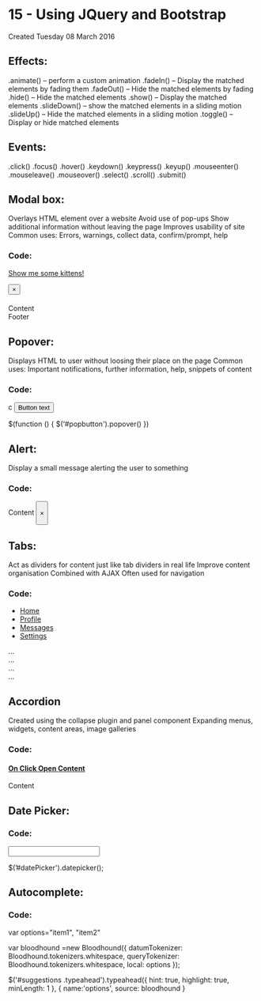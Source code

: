 # 15 - Using JQuery and Bootstrap
Created Tuesday 08 March 2016

Effects:
--------
.animate()  – perform a custom animation 
.fadeIn() – Display the matched elements by fading them
.fadeOut()  – Hide the matched elements by fading
.hide() – Hide the matched elements
.show() – Display the matched elements
.slideDown()  – show the matched elements in a sliding motion
.slideUp() – Hide the matched elements in a sliding motion
.toggle()  – Display or hide matched elements


Events:
-------
.click()
.focus()
.hover()
.keydown()
.keypress()
.keyup()
.mouseenter()
.mouseleave()
.mouseover()
.select()
.scroll()
.submit()
 

Modal box:
----------
Overlays HTML element over a website
Avoid use of pop-ups
Show additional information without leaving the page
Improves usability of site
Common uses: Errors, warnings, collect data, confirm/prompt, help


### Code:

<a href="#" data-toggle="modal" data-target="#ModalID">Show me some kittens!</a>

<div class="modal fade" id="ModalID" tabindex="-1" role="dialog" aria-labelledby="catModalLabel">
<div class="modal-dialog" role="document">
<div class="modal-content">
<div class="modal-header">
<button  type="button"  class="close" data-dismiss="modal" aria-label="Close"><span aria-hidden="true">&times;</span></button>
<h4 class="modal-title"></h4>
</div>
			
<div class="modal-body">
Content
</div>
<div class="modal-footer">
Footer
</div>
</div>
</div>
</div>

Popover:
--------
Displays HTML to user without loosing their place on the page
Common uses: Important notifications, further information, help, snippets of content


### Code:
c
<button id="popButton" type="button" class="btn btn-default" data-container="body" data-toggle="popover" data-placement="right" title="Searching..." data-content="Nothing to see here.">Button text</button>

$(function () {
$(‘#popbutton').popover()
})

Alert:
------
Display a small message alerting the user to something


### Code:

<div class="alert alert-dismissible">
Content
<button type="button" class="close"  data-dismiss="alert" aria-label="Close">

<span aria-hidden="true">&times;</span>

</button>

</div>


Tabs:
-----
Act as dividers	for content just like tab dividers in real life
Improve content organisation
Combined with AJAX
Often used for navigation


### Code:

<ul class="nav nav-tabs" role="tablist">
<li role="presentation" class="active"><a href="#home" aria-controls="home" role="tab" data-toggle="tab">Home</a></li>
<li role="presentation"><a href="#profile" aria-controls="profile" role="tab" data-toggle="tab">Profile</a></li>
<li role="presentation"><a href="#messages" aria-controls="messages" role="tab" data-toggle="tab">Messages</a></li>
<li role="presentation"><a href="#settings" aria-controls="settings" role="tab" data-toggle="tab">Settings</a></li>
</ul>

<!-- Tab panes -->
<div class="tab-content">
<div role="tabpanel" class="tab-pane active" id="home">...</div>
<div role="tabpanel" class="tab-pane" id="profile">...</div>
<div role="tabpanel" class="tab-pane" id="messages">...</div>
<div role="tabpanel" class="tab-pane" id="settings">...</div>
</div>

Accordion
---------
Created using the collapse plugin and panel component Expanding menus, widgets, content areas, image galleries


### Code:

<div class="panel-group" id="accordion" role="tablist" aria-multiselectable="true">
<div class="panel panel-default">
<div class="panel-heading" role="tab" id="headingOne">
<h4 class="panel-title">
<a role="button" data-toggle="collapse" data-parent="#accordion" href="#collapseOne" aria-expanded="true" aria-controls="collapseOne">
On Click Open Content
</a>
</h4>
</div>

<div id="collapseOne" class="panel-collapse collapse in" role="tabpanel"aria-labelledby="headingOne">
<div class="panel-body">Content</div>
</div>
</div>
</div>

Date Picker:
------------

### Code:
<link href="<http://eternicode.github.io/bootstrap-datepicker/bootstrap-datepicker/css/datepicker3.css>" rel="stylesheet">

<div	class="input-group	date" id="datePicker">
<input type="text" class="form-control"> <span class="input-group-addon"><i class="glyphicon glyphicon-th"></i></span>
</div>

<script src="<http://eternicode.github.io/bootstrap-datepicker/bootstrap-datepicker/js/bootstrap-datepicker.js>"></script>

$(’#datePicker').datepicker();


Autocomplete:
-------------

### Code:
var options="item1", "item2"
	 
var bloodhound =new Bloodhound({
datumTokenizer: Bloodhound.tokenizers.whitespace,
queryTokenizer: Bloodhound.tokenizers.whitespace,
local: options
});
	
$('#suggestions .typeahead').typeahead({
hint:	true, highlight: true, minLength: 1
},
{
name:'options', source: bloodhound
}


